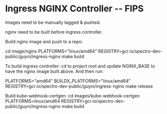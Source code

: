 # Ingress NGINX Controller -- FIPS

Images need to be manually tagged & pushed.

nginx need to be built before ingress controller.

Build nginx image and push to a repo:

cd image/nginx
PLATFORMS="linux/amd64" REGISTRY=gcr.io/spectro-dev-public/guyni/ingress-nginx make build


To build ingress controller:
cd to project root and update NGINX_BASE to have the nginx image built above. And then run:

PLATFORMS="amd64" BUILDX_PLATFORMS="linux/amd64" REGISTRY=gcr.io/spectro-dev-public/guyni/ingress-nginx make release

Build kube-webhook-certgen:
cd images/kube-webhook-certgen
PLATFORMS=linux/amd64 REGISTRY=gcr.io/spectro-dev-public/guyni/ingress-nginx make build

